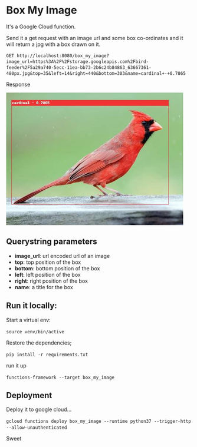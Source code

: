 # Box My Image

It's a Google Cloud function.

Send it a get request with an image url and some box co-ordinates and it will return a jpg with a box drawn on it.

```
GET http://localhost:8080/box_my_image?image_url=https%3A%2F%2Fstorage.googleapis.com%2Fbird-feeder%2F5a29a740-5ecc-11ea-bb73-2b6c24b84863_63667361-480px.jpg&top=35&left=14&right=440&bottom=303&name=cardinal+-+0.7865
```

Response

![Tagged Northern Cardinal](cardinal_tagged.jpg "Northern Cardinal")

## Querystring parameters

 - **image_url**: url encoded url of an image
 - **top**: top position of the box
 - **bottom**: bottom position of the box
 - **left**: left position of the box
 - **right**: right position of the box
 - **name**: a title for the box

## Run it locally:

Start a virtual env:

`source venv/bin/active`

Restore the dependencies;

`pip install -r requirements.txt`

run it up

`functions-framework --target box_my_image`

## Deployment

Deploy it to google cloud...

`gcloud functions deploy box_my_image --runtime python37 --trigger-http --allow-unauthenticated`

Sweet
